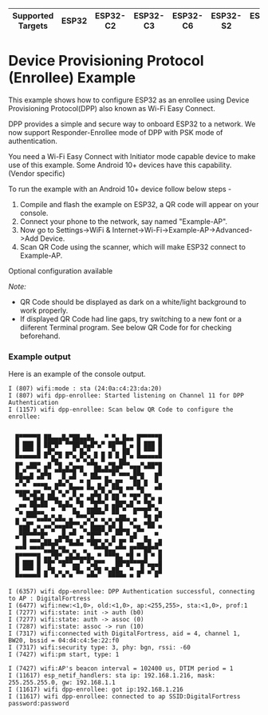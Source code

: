 | Supported Targets | ESP32 | ESP32-C2 | ESP32-C3 | ESP32-C6 | ESP32-S2 | ESP32-S3 |
| ----------------- | ----- | -------- | -------- | -------- | -------- | -------- |

# Device Provisioning Protocol (Enrollee) Example

This example shows how to configure ESP32 as an enrollee using Device Provisioning Protocol(DPP) also known as Wi-Fi Easy Connect.

DPP provides a simple and secure way to onboard ESP32 to a network.
We now support Responder-Enrollee mode of DPP with PSK mode of authentication.

You need a Wi-Fi Easy Connect with Initiator mode capable device to make use of this example. Some Android 10+ devices have this capability. (Vendor specific)

To run the example with an Android 10+ device follow below steps -
1. Compile and flash the example on ESP32, a QR code will appear on your console.
2. Connect your phone to the network, say named "Example-AP".
3. Now go to Settings->WiFi & Internet->Wi-Fi->Example-AP->Advanced->Add Device.
4. Scan QR Code using the scanner, which will make ESP32 connect to Example-AP.

Optional configuration available

*Note:*
- QR Code should be displayed as dark on a white/light background to work properly.
- If displayed QR Code had line gaps, try switching to a new font or a diiferent Terminal program. See below QR Code for for checking beforehand.

### Example output

Here is an example of the console output.
```
I (807) wifi:mode : sta (24:0a:c4:23:da:20)
I (807) wifi dpp-enrollee: Started listening on Channel 11 for DPP Authentication
I (1157) wifi dpp-enrollee: Scan below QR Code to configure the enrollee:


  █▀▀▀▀▀█ ██▄▄▄█▄▀██▄▄█▄   ▀ ▀▄ █▄▄ █▀▀▀▀▀█
  █ ███ █ ██▀█▀ ▀▀██▀█▄█▀▄▀ ██▀▀█ ▄ █ ███ █
  █ ▀▀▀ █ ▄█▀▄▄ ▄▄▀ █▄▀ ▄ ▄ ▄▀▄ ██  █ ▀▀▀ █
  ▀▀▀▀▀▀▀ ▀ █▄▀ ▀ ▀▄▀▄▀▄▀ █ ▀ ▀▄█ ▀ ▀▀▀▀▀▀▀
  █▀ ▄██▀ ▄█ ▀█ ▄▀▄▄▄ ▀▀█▄ ▄▀█▄█▀▀▄▄▄▀▄██▀█
  █▄▀ ▄ ▀▄█▄ ▀▀█▀▀█ ▀▄ ▄█▀▀▀▀█▀▄▄▄ ██▄   ▄█
  ▀█▀█▀ ▀▀ ▀  ▄▀▄▀▀ ▄ ▄▀▀▀ █▄ ▄▄  ▀█▄▀▄  █
  ▀ ▀  ▀▀▀█▄ █▀▀ █▄▄▄ █▄ █▄▀ ██▄ ▄▄▀█▄▀  ▄█
  ▀██▀▄█▀▄ ▄█ ▀▄▀ █ ▄  ▄█▄▀▄▀▄▄▀▄ ▄▄▄▀▄▄
    ▀▀▄█▀█▄▀▀█▄ ▄▀ █▄ ▀█▄█▄▀ ▀█▄▄ ▄▀▄ █▄▀ █
  ▄▀▀ ▀█▀▀▀ ▄ ▀█▀▀▄ ▀ ▄▄█▄ █ ██▀▄▀▀▄▄▄▄█▀▄
   ▀ ███▀▀▄ ▄ ▄   ▀█▄▄▀█▀▀▀  ▀▀▄▄  ▀  █▄ ▄█
  █ ▀▄▄ ▀▀▀▀▄▀▀▀▄█▄▄ ▄▀▄▀ ▀▄▀▄▀█▀▀▄▀  ▄█▄▀
   ███ ▄▀▄▀▀▄▀▀█▀▀▄ ▀▄ ████ █▀▄█▄▄ ▀█▄ ▀▀ ▀
  ▄▀█▀▀▀▀█▀   ▄█▄▀▀ ▄ ▀█▀▀ ▀ ▄▀▀ ▀▄█  ▄  ▀
    █ ▀▀▀▄██▄█▀ ▀█▄█▄ ▀██▀▄▀▄▀ █▀ ▀ ▄▄▀█ ▄█
  ▀▀▀ ▀▀▀▀▄▄█▄▀█▄ ▄  ▄  ▀▀▀█▄▄▀▀▀ █▀▀▀██▀▀▄
  █▀▀▀▀▀█ ▄▄▀█▀ ▄█▄█▄▄█▄ ▀ ▀▀▀█▄ ▀█ ▀ █ ▀ █
  █ ███ █ ▀█▀ ▀█▀▀▄▄▀ ▀▄█▀▀   ██▀█▀▀▀█▀▄▄▄█
  █ ▀▀▀ █ ▄▀█ ▄ ▄ ▀█▄ ▀▄▀█ ▀▄██▄  ▀ ▄█ ▄▀▄█
  ▀▀▀▀▀▀▀ ▀  ▀ ▀ ▀    ▀▀▀   ▀▀▀▀▀ ▀ ▀    ▀

I (6357) wifi dpp-enrollee: DPP Authentication successful, connecting to AP : DigitalFortress
I (6477) wifi:new:<1,0>, old:<1,0>, ap:<255,255>, sta:<1,0>, prof:1
I (7277) wifi:state: init -> auth (b0)
I (7277) wifi:state: auth -> assoc (0)
I (7287) wifi:state: assoc -> run (10)
I (7317) wifi:connected with DigitalFortress, aid = 4, channel 1, BW20, bssid = 04:d4:c4:5e:22:f0
I (7317) wifi:security type: 3, phy: bgn, rssi: -60
I (7427) wifi:pm start, type: 1

I (7427) wifi:AP's beacon interval = 102400 us, DTIM period = 1
I (11617) esp_netif_handlers: sta ip: 192.168.1.216, mask: 255.255.255.0, gw: 192.168.1.1
I (11617) wifi dpp-enrollee: got ip:192.168.1.216
I (11617) wifi dpp-enrollee: connected to ap SSID:DigitalFortress password:password
```
